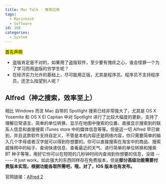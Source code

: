 ```yaml
---
title: Mac Talk - 推荐应用
tags:
  - Macintosh
  - Software
id: 168
categories:
  - System
---
```


<mark>首先声明</mark>

*   盗版肯定是不对的，如果用了盗版软件，至少要有愧疚之心，谁会怪罪一个为了学习而用盗版的穷学生呢？
*   在经济实力允许的基础上，尽可能用正版，尤其是程序员。程序员不支持程序员，还怎么指望别人呢？

## **Alfred（神之搜索，效率至上）**

相比 Windows 而言 Mac 自带的 Spotlight 搜索已经非常强大了，尤其是 OS X Yosemite 和 OS X EI Capitan 中对 Spotlight 进行了比较大幅度的更新，支持了理解日常语言、简单的单位转换、显示在地图中搜索的位置、直接显示搜索到的联系人信息和直接搜索 iTunes store 中的媒体信息等等。但是这一切 Alfred 早已做到，并且这款软件支持自定义，不管是本机内容还是网络内容，你只需要简单的输入几个字母或者汉字就可以得到你想要的。你可以直接搜索在淘宝中的商品、搜索威锋网中的帖子、查询快递信息、查看最近的天气、进行简单的单位转换和搜索 BT 种子等等，用好它你可以在短短的几秒钟时间内查询到你想要的信息，没错 ------ It just work。如此强大的东西同样存在免费版本，但是**部分高级功能需要付费版本实现，**根据功能各取所需吧**，哦，对了，IOS 版本也有发布。**

官网链接：[Alfred 2](http://www.alfredapp.com/)

<!--more-->

&nbsp;